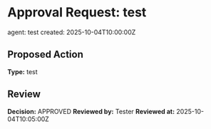 # Approval Request: test
agent: test
created: 2025-10-04T10:00:00Z

## Proposed Action
**Type:** test

## Review
**Decision:** APPROVED
**Reviewed by:** Tester
**Reviewed at:** 2025-10-04T10:05:00Z
